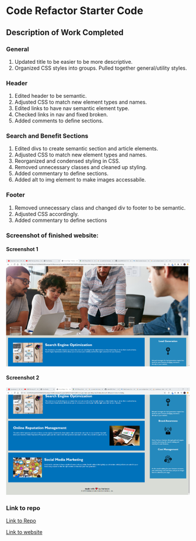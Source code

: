 # Code Refactor Starter Code
## Description of Work Completed

### General
1. Updated title to be easier to be more descriptive.
2. Organized CSS styles into groups. Pulled together general/utility styles. 

### Header
1. Edited header to be semantic. 
2. Adjusted CSS to match new element types and names. 
3. Edited links to have nav semantic element type. 
4. Checked links in nav and fixed broken. 
5. Added comments to define sections. 

### Search and Benefit Sections
1. Edited divs to create semantic section and article elements. 
2. Adjusted CSS to match new element types and names. 
3. Reorganized and condensed styling in CSS. 
4. Removed unnecessary classes and cleaned up styling. 
5. Added commentary to define sections. 
6. Added alt to img element to make images accessabile.

### Footer
1. Removed unnecessary class and changed div to footer to be semantic. 
2. Adjusted CSS accordingly. 
3. Added commentary to define sections


### Screenshot of finished website:
#### Screenshot 1
![Screenshot 1](Screenshot1.png)

#### Screenshot 2
![Screenshot 2](screenshot2.png)

### Link to repo
[Link to Repo](https://github.com/catse2000/Unit-1-Challenge.git)

[Link to website](https://catse2000.github.io/Unit-1-Challenge/)